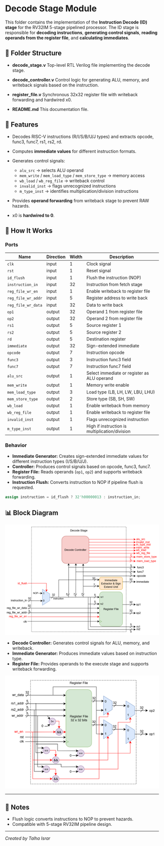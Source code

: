 # Decode Stage Module

This folder contains the implementation of the **Instruction Decode (ID) stage** for the RV32IM 5-stage pipelined processor.
The ID stage is responsible for **decoding instructions**, **generating control signals**, **reading operands from the register file**, and **calculating immediates**.

## 📂 Folder Structure

* **decode_stage.v**
  Top-level RTL Verilog file implementing the decode stage.

* **decode_controller.v**
  Control logic for generating ALU, memory, and writeback signals based on the instruction.

* **register_file.v**
  Synchronous 32x32 register file with writeback forwarding and hardwired x0.

* **README.md**
  This documentation file.

## 🚀 Features

* Decodes RISC-V instructions (R/I/S/B/U/J types) and extracts opcode, func3, func7, rs1, rs2, rd.
* Computes **immediate values** for different instruction formats.
* Generates control signals:

  * `alu_src` → selects ALU operand
  * `mem_write` / `mem_load_type` / `mem_store_type` → memory access
  * `wb_load` / `wb_reg_file` → writeback control
  * `invalid_inst` → flags unrecognized instructions
  * `m_type_inst` → identifies multiplication/division instructions
* Provides **operand forwarding** from writeback stage to prevent RAW hazards.
* x0 is **hardwired to 0**.

## 📜 How It Works

### Ports

| Name               | Direction | Width | Description                                    |
| ------------------ | --------- | ----- | ---------------------------------------------- |
| `clk`              | input     | 1     | Clock signal                                   |
| `rst`              | input     | 1     | Reset signal                                   |
| `id_flush`         | input     | 1     | Flush the instruction (NOP)                    |
| `instruction_in`   | input     | 32    | Instruction from fetch stage                   |
| `reg_file_wr_en`   | input     | 1     | Enable writeback to register file              |
| `reg_file_wr_addr` | input     | 5     | Register address to write back                 |
| `reg_file_wr_data` | input     | 32    | Data to write back                             |
| `op1`              | output    | 32    | Operand 1 from register file                   |
| `op2`              | output    | 32    | Operand 2 from register file                   |
| `rs1`              | output    | 5     | Source register 1                              |
| `rs2`              | output    | 5     | Source register 2                              |
| `rd`               | output    | 5     | Destination register                           |
| `immediate`        | output    | 32    | Sign-extended immediate                        |
| `opcode`           | output    | 7     | Instruction opcode                             |
| `func3`            | output    | 3     | Instruction func3 field                        |
| `func7`            | output    | 7     | Instruction func7 field                        |
| `alu_src`          | output    | 1     | Select immediate or register as ALU operand    |
| `mem_write`        | output    | 1     | Memory write enable                            |
| `mem_load_type`    | output    | 3     | Load type (LB, LH, LW, LBU, LHU)               |
| `mem_store_type`   | output    | 2     | Store type (SB, SH, SW)                        |
| `wb_load`          | output    | 1     | Enable writeback from memory                   |
| `wb_reg_file`      | output    | 1     | Enable writeback to register file              |
| `invalid_inst`     | output    | 1     | Flags unrecognized instruction                 |
| `m_type_inst`      | output    | 1     | High if instruction is multiplication/division |

### Behavior

* **Immediate Generator:** Creates sign-extended immediate values for different instruction types (I/S/B/U/J).
* **Controller:** Produces control signals based on opcode, func3, func7.
* **Register File:** Reads operands (`op1`, `op2`) and supports writeback forwarding.
* **Instruction Flush:** Converts instruction to NOP if pipeline flush is requested.

```verilog
assign instruction = id_flush ? 32'h00000013 : instruction_in;
```

## 📊 Block Diagram

![Decode Stage](../../imgs/stages/rv32im_decode_stage.png)

* **Decode Controller:** Generates control signals for ALU, memory, and writeback.
* **Immediate Generator:** Produces immediate values based on instruction type.
* **Register File:** Provides operands to the execute stage and supports writeback forwarding.

![Register File](../../imgs/submodules/rv32im_reg_file.png)

---

## 📌 Notes

* Flush logic converts instructions to NOP to prevent hazards.
* Compatible with 5-stage RV32IM pipeline design.

---


*Created by Talha Israr*
